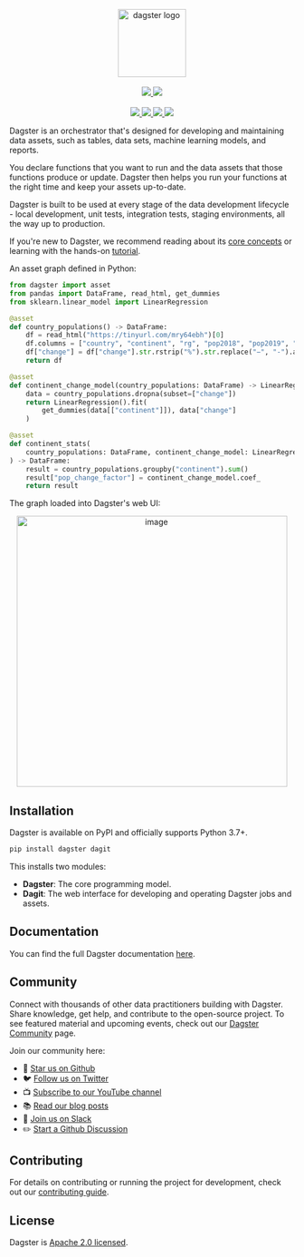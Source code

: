 <p align="center">
  <a target="_blank" href="https://dagster.io">
    <picture>
        <source media="(prefers-color-scheme: dark)" srcset="https://raw.githubusercontent.com/dagster-io/dagster/master/.github/dagster-logo-dark.svg">
        <img alt="dagster logo" src="https://raw.githubusercontent.com/dagster-io/dagster/master/.github/dagster-logo-light.svg" width="auto" height="120">
    </picture>
  </a>
  <br /><br />
  <a target="_blank" href="https://twitter.com/dagsterio">
    <img src="https://img.shields.io/twitter/follow/dagsterio?labelColor=4F43DD&color=163B36&logo=twitter&style=flat">
  </a>
  <a target="_blank" href="https://dagster.io/slack">
    <img src="https://dagster-slackin.herokuapp.com/badge.svg?bg=163B36">
  </a>
  <br /><br />
  <a target="_blank" href="https://github.com/dagster-io/dagster/blob/master/LICENSE">
    <img src="https://img.shields.io/badge/License-Apache_2.0-blue.svg?label=license&labelColor=4F43DD&color=163B36">
  </a>
  <a target="_blank" href="https://pypi.org/project/dagster/">
    <img src="https://img.shields.io/pypi/v/dagster?labelColor=4F43DD&color=163B36">
  </a>
  <a target="_blank" href="https://coveralls.io/github/dagster-io/dagster?branch=master">
    <img src="https://img.shields.io/coveralls/github/dagster-io/dagster/master?labelColor=4F43DD&color=163B36">
  </a>
  <img src="https://img.shields.io/pypi/pyversions/dagster?labelColor=4F43DD&color=163B36">
</p>

Dagster is an orchestrator that's designed for developing and maintaining data assets, such as tables, data sets, machine learning models, and reports.

You declare functions that you want to run and the data assets that those functions produce or update. Dagster then helps you run your functions at the right time and keep your assets up-to-date.

Dagster is built to be used at every stage of the data development lifecycle - local development, unit tests, integration tests, staging environments, all the way up to production.

If you're new to Dagster, we recommend reading about its [core concepts](https://docs.dagster.io/concepts) or learning with the hands-on [tutorial](https://docs.dagster.io/tutorial).

An asset graph defined in Python:

```python
from dagster import asset
from pandas import DataFrame, read_html, get_dummies
from sklearn.linear_model import LinearRegression

@asset
def country_populations() -> DataFrame:
    df = read_html("https://tinyurl.com/mry64ebh")[0]
    df.columns = ["country", "continent", "rg", "pop2018", "pop2019", "change"]
    df["change"] = df["change"].str.rstrip("%").str.replace("−", "-").astype("float")
    return df

@asset
def continent_change_model(country_populations: DataFrame) -> LinearRegression:
    data = country_populations.dropna(subset=["change"])
    return LinearRegression().fit(
        get_dummies(data[["continent"]]), data["change"]
    )

@asset
def continent_stats(
    country_populations: DataFrame, continent_change_model: LinearRegression
) -> DataFrame:
    result = country_populations.groupby("continent").sum()
    result["pop_change_factor"] = continent_change_model.coef_
    return result
```

The graph loaded into Dagster's web UI:

<p align="center">
  <img width="478" alt="image" src="https://user-images.githubusercontent.com/654855/183537484-48dde394-91f2-4de0-9b17-a70b3e9a3823.png">
</p>

## Installation

Dagster is available on PyPI and officially supports Python 3.7+.

```bash
pip install dagster dagit
```

This installs two modules:

- **Dagster**: The core programming model.
- **Dagit**: The web interface for developing and operating Dagster jobs and assets.

## Documentation

You can find the full Dagster documentation [here](https://docs.dagster.io).

## Community

Connect with thousands of other data practitioners building with Dagster. Share knowledge, get help,
and contribute to the open-source project. To see featured material and upcoming events, check out
our [Dagster Community](https://dagster.io/community) page.

Join our community here:

- 🌟 [Star us on Github](https://github.com/dagster-io/dagster)
- 🐦 [Follow us on Twitter](https://twitter.com/dagsterio)
- 📺 [Subscribe to our YouTube channel](https://www.youtube.com/channel/UCfLnv9X8jyHTe6gJ4hVBo9Q)
- 📚 [Read our blog posts](https://dagster.io/blog)
- 👋 [Join us on Slack](https://dagster.io/slack)
- ✏️ [Start a Github Discussion](https://github.com/dagster-io/dagster/discussions)

## Contributing

For details on contributing or running the project for development, check out our [contributing
guide](https://docs.dagster.io/community/contributing/).

## License

Dagster is [Apache 2.0 licensed](https://github.com/dagster-io/dagster/blob/master/LICENSE).
